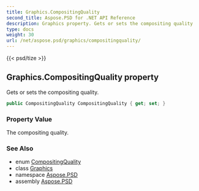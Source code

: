 ```yaml
---
title: Graphics.CompositingQuality
second_title: Aspose.PSD for .NET API Reference
description: Graphics property. Gets or sets the compositing quality
type: docs
weight: 30
url: /net/aspose.psd/graphics/compositingquality/
---
```

{{< psd/tize >}}
## Graphics.CompositingQuality property

Gets or sets the compositing quality.

```csharp
public CompositingQuality CompositingQuality { get; set; }
```

### Property Value

The compositing quality.

### See Also

* enum [CompositingQuality](../../compositingquality/)
* class [Graphics](../)
* namespace [Aspose.PSD](../../graphics/)
* assembly [Aspose.PSD](../../../)


